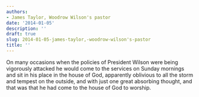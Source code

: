 ```yaml
---
authors:
- James Taylor, Woodrow Wilson's pastor
date: '2014-01-05'
description: ''
draft: true
slug: 2014-01-05-james-taylor,-woodrow-wilson's-pastor
title: ''
---
```

On many occasions when the policies of President Wilson were being vigorously attacked he would come to the services on Sunday mornings and sit in his place in the house of God, apparently oblivious to all the storm and tempest on the outside, and with just one great absorbing thought, and that was that he had come to the house of God to worship.




